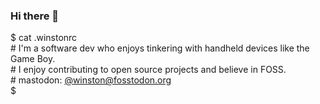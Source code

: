 ### Hi there 👾

$ cat .winstonrc   
\# I'm a software dev who enjoys tinkering with handheld devices like the Game Boy.  
\# I enjoy contributing to open source projects and believe in FOSS.  
\# mastodon: [@winston@fosstodon.org](https://fosstodon.org/@winston)  
$ 

<!--

Here are some ideas to get you started:

- 🔭 I’m currently working on ...
- 🌱 I’m currently learning ...
- 👯 I’m looking to collaborate on ...
- 🤔 I’m looking for help with ...
- 💬 Ask me about ...
- 📫 How to reach me: ...
- 😄 Pronouns: ...
- ⚡ Fun fact: ...
-->

